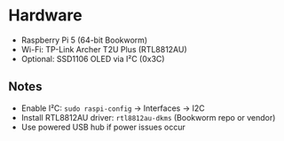 # Hardware

- Raspberry Pi 5 (64-bit Bookworm)
- Wi-Fi: TP-Link Archer T2U Plus (RTL8812AU)
- Optional: SSD1106 OLED via I²C (0x3C)

## Notes

- Enable I²C: `sudo raspi-config` -> Interfaces -> I2C
- Install RTL8812AU driver: `rtl8812au-dkms` (Bookworm repo or vendor)
- Use powered USB hub if power issues occur
